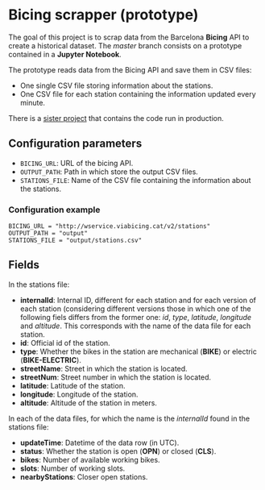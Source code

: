 # Bicing scrapper (prototype)

The goal of this project is to scrap data from the Barcelona **Bicing** API to create a historical dataset. The *master* branch consists on a prototype contained in a **Jupyter Notebook**.

The prototype reads data from the Bicing API and save them in CSV files:

 * One single CSV file storing information about the stations.
 * One CSV file for each station containing the information updated every minute.

There is a [sister project](https://github.com/prodrigestivill/bicing-scrapper) that contains the code run in production.

## Configuration parameters
 * `BICING_URL`: URL of the bicing API.
 * `OUTPUT_PATH`: Path in which store the output CSV files.
 * `STATIONS_FILE`: Name of the CSV file containing the information about the stations.
 
### Configuration example
```
BICING_URL = "http://wservice.viabicing.cat/v2/stations"
OUTPUT_PATH = "output"
STATIONS_FILE = "output/stations.csv"
```

## Fields

In the stations file:

 * **internalId**: Internal ID, different for each station and for each version of each station (considering different versions those in which one of the following fiels differs from the former one: *id*, *type*, *latitude*, *longitude* and *altitude*. This corresponds with the name of the data file for each station.
 * **id**: Official id of the station.
 * **type**: Whether the bikes in the station are mechanical (**BIKE**) or electric (**BIKE-ELECTRIC**).
 * **streetName**: Street in which the station is located.
 * **streetNum**: Street number in which the station is located.
 * **latitude**: Latitude of the station.
 * **longitude**: Longitude of the station.
 * **altitude**: Altitude of the station in meters.
 
 In each of the data files, for which the name is the *internalId* found in the stations file:
 
 * **updateTime**: Datetime of the data row (in UTC).
 * **status**: Whether the station is open (**OPN**) or closed (**CLS**).
 * **bikes**: Number of available working bikes.
 * **slots**: Number of working slots.
 * **nearbyStations**: Closer open stations.
